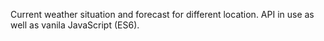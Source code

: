 Current weather situation and forecast for different location.
API in use as well as vanila JavaScript (ES6).